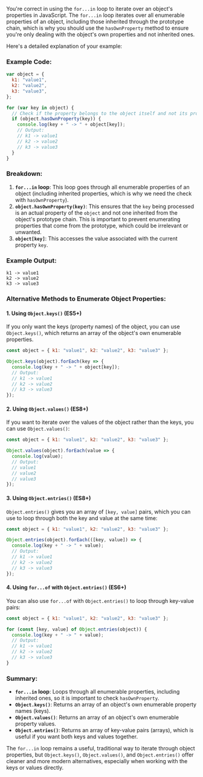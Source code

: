 You're correct in using the `for...in` loop to iterate over an object's properties in JavaScript. The `for...in` loop iterates over all enumerable properties of an object, including those inherited through the prototype chain, which is why you should use the `hasOwnProperty` method to ensure you're only dealing with the object's own properties and not inherited ones.

Here's a detailed explanation of your example:

### Example Code:

```javascript
var object = {
  k1: "value1",
  k2: "value2",
  k3: "value3",
};

for (var key in object) {
  // Check if the property belongs to the object itself and not its prototype chain
  if (object.hasOwnProperty(key)) {
    console.log(key + " -> " + object[key]);
    // Output: 
    // k1 -> value1
    // k2 -> value2
    // k3 -> value3
  }
}
```

### Breakdown:
1. **`for...in` loop**: This loop goes through all enumerable properties of an object (including inherited properties, which is why we need the check with `hasOwnProperty`).
2. **`object.hasOwnProperty(key)`**: This ensures that the `key` being processed is an actual property of the `object` and not one inherited from the object's prototype chain. This is important to prevent enumerating properties that come from the prototype, which could be irrelevant or unwanted.
3. **`object[key]`**: This accesses the value associated with the current property `key`.

### Example Output:
```
k1 -> value1
k2 -> value2
k3 -> value3
```

### Alternative Methods to Enumerate Object Properties:

#### 1. **Using `Object.keys()`** (ES5+)
If you only want the keys (property names) of the object, you can use `Object.keys()`, which returns an array of the object's own enumerable properties.

```javascript
const object = { k1: "value1", k2: "value2", k3: "value3" };

Object.keys(object).forEach(key => {
  console.log(key + " -> " + object[key]);
  // Output: 
  // k1 -> value1
  // k2 -> value2
  // k3 -> value3
});
```

#### 2. **Using `Object.values()`** (ES8+)
If you want to iterate over the values of the object rather than the keys, you can use `Object.values()`:

```javascript
const object = { k1: "value1", k2: "value2", k3: "value3" };

Object.values(object).forEach(value => {
  console.log(value);
  // Output:
  // value1
  // value2
  // value3
});
```

#### 3. **Using `Object.entries()`** (ES8+)
`Object.entries()` gives you an array of `[key, value]` pairs, which you can use to loop through both the key and value at the same time:

```javascript
const object = { k1: "value1", k2: "value2", k3: "value3" };

Object.entries(object).forEach(([key, value]) => {
  console.log(key + " -> " + value);
  // Output:
  // k1 -> value1
  // k2 -> value2
  // k3 -> value3
});
```

#### 4. **Using `for...of` with `Object.entries()`** (ES6+)
You can also use `for...of` with `Object.entries()` to loop through key-value pairs:

```javascript
const object = { k1: "value1", k2: "value2", k3: "value3" };

for (const [key, value] of Object.entries(object)) {
  console.log(key + " -> " + value);
  // Output:
  // k1 -> value1
  // k2 -> value2
  // k3 -> value3
}
```

### Summary:
- **`for...in` loop**: Loops through all enumerable properties, including inherited ones, so it is important to check `hasOwnProperty`.
- **`Object.keys()`**: Returns an array of an object's own enumerable property names (keys).
- **`Object.values()`**: Returns an array of an object's own enumerable property values.
- **`Object.entries()`**: Returns an array of key-value pairs (arrays), which is useful if you want both keys and values together.

The `for...in` loop remains a useful, traditional way to iterate through object properties, but `Object.keys()`, `Object.values()`, and `Object.entries()` offer cleaner and more modern alternatives, especially when working with the keys or values directly.